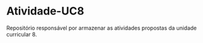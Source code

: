 # Atividade-UC8

Repositório responsável por armazenar as atividades propostas da unidade curricular 8.

